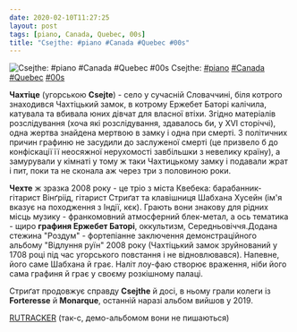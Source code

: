 ```yaml
---
date: 2020-02-10T11:27:25
layout: post
tags: [piano, Canada, Quebec, 00s]
title: "Csejthe: #piano #Canada #Quebec #00s"
---
```

![Csejthe: #piano #Canada #Quebec #00s](/assets/photos/photo_882@10-02-2020_11-27-25.jpg)
Csejthe: [#piano](/tags/#piano) [#Canada](/tags/#Canada) [#Quebec](/tags/#Quebec) [#00s](/tags/#00s)

**Чахтіце** (угорською **Csejte**) - село у сучасній Словаччині, біля котрого знаходився Чахтіцький замок, в котрому Ержебет Баторі калічила, катувала та вбивала юних дівчат для власної втіхи. Згідно матеріалів розслідування (хоча які розслідування, здавалось би, у XVI сторіччі), одна жертва знайдена мертвою в замку і одна при смерті. З політичних причин графиню не засудили до заслуженої смерті (це призвело б до конфіскації її неосяжної нерухомості завбільшки з невелику країну), а замурували у кімнаті у тому ж таки Чахтицькому замку і подавали жрат і пит, поки та не сконала аж через три з половиною роки.

**Чехте** ж зразка 2008 року - це тріо з міста Квебека: барабанник-гітарист Вінґріід, гітарист Стриґат та клавішниця Шабхана Хусейн (ім&#39;я вказує на походження з Індії, кєк). Грають вони знакову для рідних місць музику - франкомовний атмосферний блек-метал, а ось тематика - щиро __графиня Ержебет Баторі__, оккультизм, Середньовіччя.Додана стежина &quot;Роздум&quot; - фортепіанне заключення демонстраційного альбому &quot;Відлуння руїн&quot; 2008 року (Чахтіцький замок зруйнований у 1708 році під час угорського повстання і не відновлювався). Напевне, його саме Шабхана й грає. Наліт лоу-фаю створює враження, ніби його сама графиня й грає у своєму розкішному палаці.

Стриґат продовжує справду **Csejthe** й досі, в ньому грали колеги із **Forteresse** й **Monarque**, останній наразі альбом вийшов у 2019.

[RUTRACKER](https://rutracker.org/forum/viewtopic.php?t=3028007) (так-с, демо-альбомом вони не пишаються)